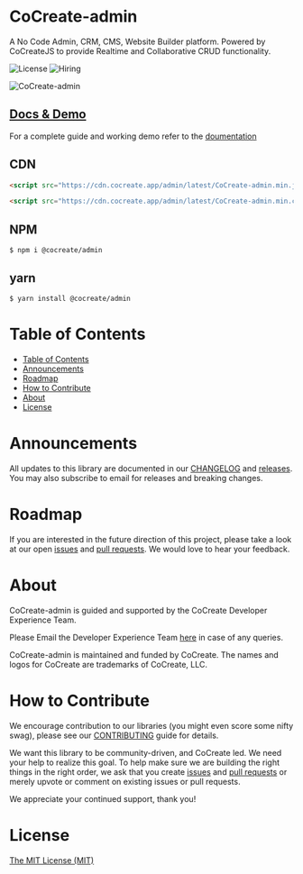 # CoCreate-admin

A No Code Admin, CRM, CMS, Website Builder platform. Powered by CoCreateJS to provide Realtime and Collaborative CRUD functionality.

<!--![GitHub latest release](https://img.shields.io/github/v/release/CoCreate-app/CoCreate-admin?style=flat-square)-->
![License](https://img.shields.io/github/license/CoCreate-app/CoCreate-admin?style=flat-square)
![Hiring](https://img.shields.io/static/v1?style=flat-square&label=&message=Hiring&color=blueviolet)

![CoCreate-admin](https://cdn.cocreate.app/docs/CoCreate-admin.gif)

## [Docs & Demo](https://cocreate.app/docs/admin)

For a complete guide and working demo refer to the [doumentation](https://cocreate.app/docs/admin)

## CDN

```html
<script src="https://cdn.cocreate.app/admin/latest/CoCreate-admin.min.js"></script>
```

```html
<script src="https://cdn.cocreate.app/admin/latest/CoCreate-admin.min.css"></script>
```

## NPM

```shell
$ npm i @cocreate/admin
```

## yarn

```shell
$ yarn install @cocreate/admin
```

# Table of Contents

- [Table of Contents](#table-of-contents)
- [Announcements](#announcements)
- [Roadmap](#roadmap)
- [How to Contribute](#how-to-contribute)
- [About](#about)
- [License](#license)

<a name="announcements"></a>

# Announcements

All updates to this library are documented in our [CHANGELOG](https://github.com/CoCreate-app/CoCreate-admin/blob/master/CHANGELOG.md) and [releases](https://github.com/CoCreate-app/CoCreate-admin/releases). You may also subscribe to email for releases and breaking changes.

<a name="roadmap"></a>

# Roadmap

If you are interested in the future direction of this project, please take a look at our open [issues](https://github.com/CoCreate-app/CoCreate-admin/issues) and [pull requests](https://github.com/CoCreate-app/CoCreate-admin/pulls). We would love to hear your feedback.

<a name="about"></a>

# About

CoCreate-admin is guided and supported by the CoCreate Developer Experience Team.

Please Email the Developer Experience Team [here](mailto:develop@cocreate.app) in case of any queries.

CoCreate-admin is maintained and funded by CoCreate. The names and logos for CoCreate are trademarks of CoCreate, LLC.

<a name="contribute"></a>

# How to Contribute

We encourage contribution to our libraries (you might even score some nifty swag), please see our [CONTRIBUTING](https://github.com/CoCreate-app/CoCreate-admin/blob/master/CONTRIBUTING.md) guide for details.

We want this library to be community-driven, and CoCreate led. We need your help to realize this goal. To help make sure we are building the right things in the right order, we ask that you create [issues](https://github.com/CoCreate-app/CoCreate-admin/issues) and [pull requests](https://github.com/CoCreate-app/CoCreate-admin/pulls) or merely upvote or comment on existing issues or pull requests.

We appreciate your continued support, thank you!


# License

[The MIT License (MIT)](https://github.com/CoCreate-app/CoCreate-admin/blob/master/LICENSE)

